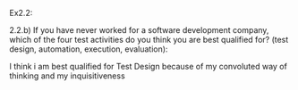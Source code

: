 Ex2.2:

2.2.b)  If you have never worked for a software development company, which of the four test
activities do you think you are best qualified for? (test design, automation, execution,
evaluation):

I think i am best qualified for Test Design because of my convoluted way of thinking and my inquisitiveness

